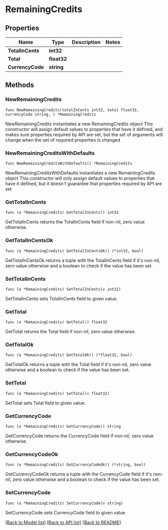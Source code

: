 # RemainingCredits

## Properties

Name | Type | Description | Notes
------------ | ------------- | ------------- | -------------
**TotalInCents** | **int32** |  | 
**Total** | **float32** |  | 
**CurrencyCode** | **string** |  | 

## Methods

### NewRemainingCredits

`func NewRemainingCredits(totalInCents int32, total float32, currencyCode string, ) *RemainingCredits`

NewRemainingCredits instantiates a new RemainingCredits object
This constructor will assign default values to properties that have it defined,
and makes sure properties required by API are set, but the set of arguments
will change when the set of required properties is changed

### NewRemainingCreditsWithDefaults

`func NewRemainingCreditsWithDefaults() *RemainingCredits`

NewRemainingCreditsWithDefaults instantiates a new RemainingCredits object
This constructor will only assign default values to properties that have it defined,
but it doesn't guarantee that properties required by API are set

### GetTotalInCents

`func (o *RemainingCredits) GetTotalInCents() int32`

GetTotalInCents returns the TotalInCents field if non-nil, zero value otherwise.

### GetTotalInCentsOk

`func (o *RemainingCredits) GetTotalInCentsOk() (*int32, bool)`

GetTotalInCentsOk returns a tuple with the TotalInCents field if it's non-nil, zero value otherwise
and a boolean to check if the value has been set.

### SetTotalInCents

`func (o *RemainingCredits) SetTotalInCents(v int32)`

SetTotalInCents sets TotalInCents field to given value.


### GetTotal

`func (o *RemainingCredits) GetTotal() float32`

GetTotal returns the Total field if non-nil, zero value otherwise.

### GetTotalOk

`func (o *RemainingCredits) GetTotalOk() (*float32, bool)`

GetTotalOk returns a tuple with the Total field if it's non-nil, zero value otherwise
and a boolean to check if the value has been set.

### SetTotal

`func (o *RemainingCredits) SetTotal(v float32)`

SetTotal sets Total field to given value.


### GetCurrencyCode

`func (o *RemainingCredits) GetCurrencyCode() string`

GetCurrencyCode returns the CurrencyCode field if non-nil, zero value otherwise.

### GetCurrencyCodeOk

`func (o *RemainingCredits) GetCurrencyCodeOk() (*string, bool)`

GetCurrencyCodeOk returns a tuple with the CurrencyCode field if it's non-nil, zero value otherwise
and a boolean to check if the value has been set.

### SetCurrencyCode

`func (o *RemainingCredits) SetCurrencyCode(v string)`

SetCurrencyCode sets CurrencyCode field to given value.



[[Back to Model list]](../README.md#documentation-for-models) [[Back to API list]](../README.md#documentation-for-api-endpoints) [[Back to README]](../README.md)


